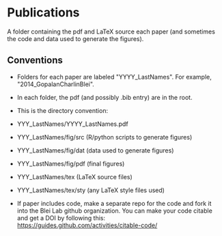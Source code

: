Publications
============

A folder containing the pdf and LaTeX source each paper (and sometimes the code and data used to generate the figures).

## Conventions

* Folders for each paper are labeled "YYYY_LastNames". For example, "2014_GopalanCharlinBlei".

* In each folder, the pdf (and possibly .bib entry) are in the root. 

* This is the directory convention:
 * YYY_LastNames/YYYY_LastNames.pdf
 * YYY_LastNames/fig/src (R/python scripts to generate figures)
 * YYY_LastNames/fig/dat (data used to generate figures)
 * YYY_LastNames/fig/pdf (final figures)
 * YYY_LastNames/tex (LaTeX source files)
 * YYY_LastNames/tex/sty (any LaTeX style files used)

* If paper includes code, make a separate repo for the code and fork it into the Blei Lab github organization. You can make your code citable and get a DOI by following this: https://guides.github.com/activities/citable-code/
